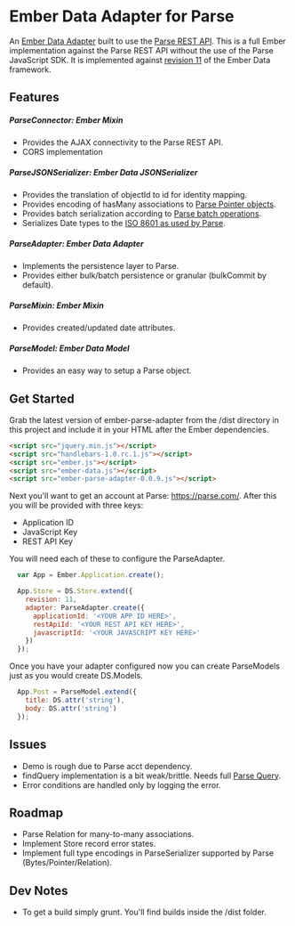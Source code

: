 Ember Data Adapter for Parse
===================

An [Ember Data Adapter](https://github.com/emberjs/data) built to use the [Parse REST API](https://parse.com/docs/rest). This is a full Ember implementation against the Parse REST API without the use of the Parse JavaScript SDK. It is implemented against [revision 11](https://github.com/emberjs/data/blob/master/BREAKING_CHANGES.md) of the Ember Data framework.

Features
--------

##### ParseConnector: Ember Mixin
  * Provides the AJAX connectivity to the Parse REST API.
  * CORS implementation

##### ParseJSONSerializer: Ember Data JSONSerializer
  * Provides the translation of objectId to id for identity mapping.
  * Provides encoding of hasMany associations to [Parse Pointer objects](https://parse.com/docs/rest#objects-types).
  * Provides batch serialization according to [Parse batch operations](https://parse.com/docs/rest#objects-batch).
  * Serializes Date types to the [ISO 8601 as used by Parse](https://parse.com/docs/rest#objects-types).

##### ParseAdapter: Ember Data Adapter
  * Implements the persistence layer to Parse.
  * Provides either bulk/batch persistence or granular (bulkCommit by default).

##### ParseMixin: Ember Mixin
  * Provides created/updated date attributes.

##### ParseModel: Ember Data Model
  * Provides an easy way to setup a Parse object.

Get Started
-----------
Grab the latest version of ember-parse-adapter from the /dist directory in this project and include it in your HTML after the Ember dependencies.

```html
<script src="jquery.min.js"></script>
<script src="handlebars-1.0.rc.1.js"></script>
<script src="ember.js"></script>
<script src="ember-data.js"></script>
<script src="ember-parse-adapter-0.0.9.js"></script>
```

Next you'll want to get an account at Parse: https://parse.com/. After this you will be provided with three keys:

* Application ID
* JavaScript Key
* REST API Key

You will need each of these to configure the ParseAdapter.

```javascript
  var App = Ember.Application.create();

  App.Store = DS.Store.extend({
    revision: 11,
    adapter: ParseAdapter.create({
      applicationId: '<YOUR APP ID HERE>',
      restApiId: '<YOUR REST API KEY HERE>',
      javascriptId: '<YOUR JAVASCRIPT KEY HERE>'
    })
  });
```

Once you have your adapter configured now you can create ParseModels just as you would create DS.Models.

```javascript
  App.Post = ParseModel.extend({
    title: DS.attr('string'),
    body: DS.attr('string')
  });
```

Issues
------

* Demo is rough due to Parse acct dependency.
* findQuery implementation is a bit weak/brittle. Needs full [Parse Query](https://parse.com/docs/rest#queries-constraints).
* Error conditions are handled only by logging the error.

Roadmap
-------

* Parse Relation for many-to-many associations.
* Implement Store record error states.
* Implement full type encodings in ParseSerializer supported by Parse (Bytes/Pointer/Relation).

Dev Notes
---------
* To get a build simply grunt. You'll find builds inside the /dist folder.